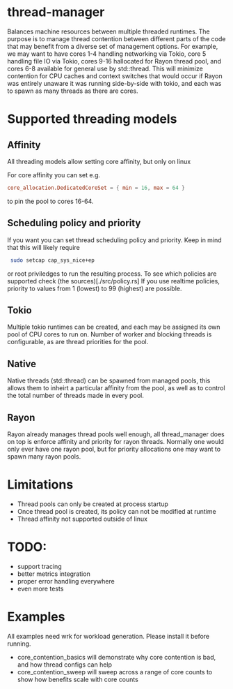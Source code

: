 # thread-manager
Balances machine resources between multiple threaded runtimes. The purpose is to manage thread contention
between different parts of the code that may
benefit from a diverse set of management options. For example, we may want to have cores 1-4 handling
networking via Tokio, core 5 handling file IO via Tokio, cores 9-16 hallocated for Rayon thread pool,
and cores 6-8 available for general use by std::thread. This will minimize contention for CPU caches
and context switches that would occur if Rayon was entirely unaware it was running side-by-side with
tokio, and each was to spawn as many threads as there are cores.

# Supported threading models
## Affinity
All threading models allow setting core affinity, but only on linux

For core affinity you can set e.g.
```toml
core_allocation.DedicatedCoreSet = { min = 16, max = 64 }
```
to pin the pool to cores 16-64.

## Scheduling policy and priority
If you want you can set thread scheduling policy and priority. Keep in mind that this will likely require
```bash
 sudo setcap cap_sys_nice+ep
 ```
or root priviledges to run the resulting process.
To see which policies are supported check (the sources)[./src/policy.rs]
If you use realtime policies, priority to values from 1 (lowest) to 99 (highest) are possible.

## Tokio
Multiple tokio runtimes can be created, and each may be assigned its own pool of CPU cores to run on.
Number of worker and blocking threads is configurable, as are thread priorities for the pool.

## Native
Native threads (std::thread) can be spawned from managed pools, this allows them to inheirt a particular
affinity from the pool, as well as to
control the total number of threads made in every pool.

## Rayon
Rayon already manages thread pools well enough, all thread_manager does on top is enforce affinity and
priority for rayon threads. Normally one would only ever have one rayon pool, but for priority allocations
one may want to spawn many rayon pools.

# Limitations

 * Thread pools can only be created at process startup
 * Once thread pool is created, its policy can not be modified at runtime
 * Thread affinity not supported outside of linux

# TODO:

 * support tracing
 * better metrics integration
 * proper error handling everywhere
 * even more tests


# Examples
All examples need wrk for workload generation. Please install it before running.

 * core_contention_basics will demonstrate why core contention is bad, and how thread configs can help
 * core_contention_sweep will sweep across a range of core counts to show how benefits scale with core counts
